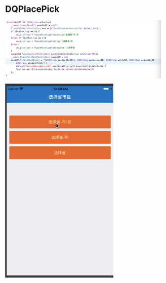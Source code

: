 # DQPlacePick

![image](https://github.com/justqi/DQPlacePick/blob/master/DecoPlacePick/code.png)

![image](https://github.com/justqi/DQPlacePick/blob/master/DecoPlacePick/选择省市区.gif)
